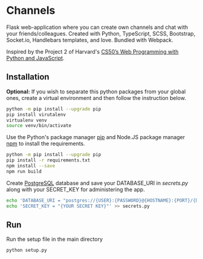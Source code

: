 # Channels

Flask web-application where you can create own channels and chat with your friends/colleagues. Created with Python, TypeScript, SCSS, Bootstrap, Socket.io, Handlebars templates, and love. Bundled with Webpack.

Inspired by the Project 2 of Harvard's [CS50’s Web Programming with Python and JavaScript](https://cs50.harvard.edu/web/2018/).

## Installation

**Optional:** If you wish to separate this python packages from your global ones, create a virtual environment and then follow the instruction below.
```bash
python -m pip install --upgrade pip
pip install virutalenv
virtualenv venv
source venv/bin/activate
```

Use the Python's package manager [pip](https://pip.pypa.io/en/stable/) and Node.JS package manager [npm](https://nodejs.org) to install the requirements.

```bash
python -m pip install --upgrade pip
pip install -r requirements.txt
npm install --save
npm run build
```

Create [PostgreSQL](https://www.postgresql.org) database and save your DATABASE_URI in *secrets.py* along with your SECRET_KEY for administering the app.

```bash
echo 'DATABASE_URI = "postgres://{USER}:{PASSWORD}@{HOSTNAME}:{PORT}/{DB NAME}"' >> secrets.py
echo 'SECRET_KEY = "{YOUR SECRET KEY}"' >> secrets.py
```

## Run
Run the setup file in the main directory
```bash
python setup.py
```
